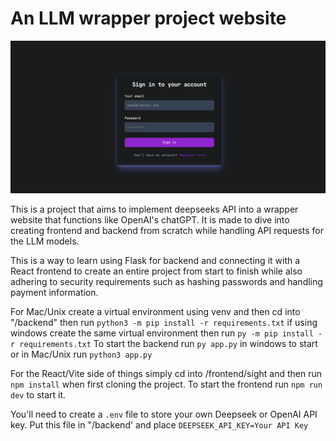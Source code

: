 # An LLM wrapper project website
![Login Page](images/LLMRegister.PNG "The Login Page")

This is a project that aims to implement deepseeks API into a wrapper website that functions like OpenAI's chatGPT. It is made to dive into creating frontend and backend from scratch while handling API requests for the LLM models.

This is a way to learn using Flask for backend and connecting it with a React frontend to create an entire project from start to finish while also adhering to security requirements such as hashing passwords and handling payment information.

For Mac/Unix create a virtual environment using venv and then cd into "/backend" then run ```python3 -m pip install -r requirements.txt``` if using windows create the same virtual environment then run ```py -m pip install -r requirements.txt```
To start the backend run ```py app.py``` in windows to start or in Mac/Unix run ```python3 app.py```

For the React/Vite side of things simply cd into /frontend/sight and then run ```npm install``` when first cloning the project.
To start the frontend run ```npm run dev``` to start it.

You'll need to create a ```.env``` file to store your own Deepseek or OpenAI API key. Put this file in "/backend' and place ```DEEPSEEK_API_KEY=Your API Key```
